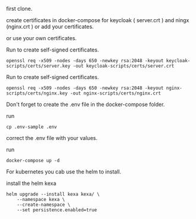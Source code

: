 first clone.

create certificates in docker-compose for keycloak ( server.crt ) and ningx (nginx.crt ) or add your certificates.

or use your own certificates.

Run to create self-signed certificates.


```console
openssl req -x509 -nodes -days 650 -newkey rsa:2048 -keyout keycloak-scripts/certs/server.key -out keycloak-scripts/certs/server.crt
```

Run to create self-signed certificates.

```console
openssl req -x509 -nodes -days 650 -newkey rsa:2048 -keyout nginx-scripts/certs/nginx.key -out nginx-scripts/certs/nginx.crt
```
Don't forget to create the .env file in the docker-compose folder.

run
```console
cp .env-sample .env
```

correct the .env file with your values.

run 
```console
docker-compose up -d
```

For kubernetes you cab use the helm to install.

install the helm kexa
```console
helm upgrade --install kexa kexa/ \
    --namespace kexa \
    --create-namespace \
    --set persistence.enabled=true
```

